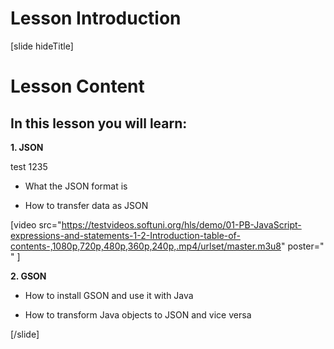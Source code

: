 # Lesson Introduction

[slide hideTitle]

# Lesson Content

## In this lesson you will learn:

**1. JSON**

test 1235

- What the JSON format is

- How to transfer data as JSON

[video src="https://testvideos.softuni.org/hls/demo/01-PB-JavaScript-expressions-and-statements-1-2-Introduction-table-of-contents-,1080p,720p,480p,360p,240p,.mp4/urlset/master.m3u8" poster=" " \]


**2. GSON**

- How to install GSON and use it with Java

- How to transform Java objects to JSON and vice versa


[/slide]
